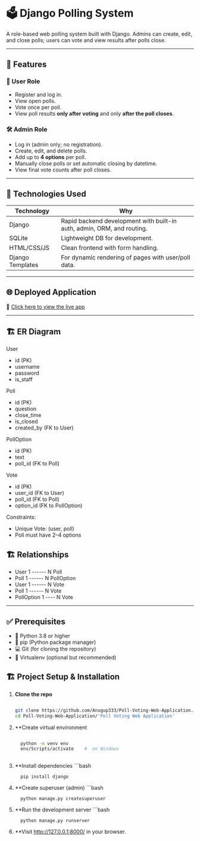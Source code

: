 # 🗳️ Django Polling System

A role-based web polling system built with Django. Admins can create, edit, and close polls; users can vote and view results after polls close.

---

## 🚀 Features

### 👤 User Role
- Register and log in.
- View open polls.
- Vote once per poll.
- View poll results **only after voting** and only **after the poll closes**.

### 🛠️ Admin Role
- Log in (admin only; no registration).
- Create, edit, and delete polls.
- Add up to **4 options** per poll.
- Manually close polls or set automatic closing by datetime.
- View final vote counts after poll closes.
  
---

## 🧰 Technologies Used

| Technology | Why |
|------------|-----|
| Django     | Rapid backend development with built-in auth, admin, ORM, and routing. |
| SQLite     | Lightweight DB for development. |
| HTML/CSS/JS   | Clean frontend with form handling. |
| Django Templates | For dynamic rendering of pages with user/poll data. |

---

## 🌐 Deployed Application

🔗 [Click here to view the live app](https://anugup333.pythonanywhere.com/)

---

## 🏗️ ER Diagram

User
- id (PK)
- username
- password
- is_staff

Poll
- id (PK)
- question
- close_time
- is_closed
- created_by (FK to User)

PollOption
- id (PK)
- text
- poll_id (FK to Poll)

Vote
- id (PK)
- user_id (FK to User)
- poll_id (FK to Poll)
- option_id (FK to PollOption)

Constraints:
- Unique Vote: (user, poll)
- Poll must have 2–4 options


## 🏗️ Relationships

- User     1 ------ N   Poll
- Poll     1 ------ N   PollOption
- User     1 ------ N   Vote
- Poll     1 ------ N   Vote
- PollOption 1 ---- N   Vote



---

## ✅  Prerequisites

- 🐍 Python 3.8 or higher
- 🧪 pip (Python package manager)
- 💻 Git (for cloning the repository)
- 🧱 Virtualenv (optional but recommended)

## 🏗️ Project Setup & Installation

1. **Clone the repo**
   ```bash
   
   git clone https://github.com/Anugup333/Poll-Voting-Web-Application.git
   cd Poll-Voting-Web-Application/'Poll Voting Web Application'

2. **Create virtual environment
    ```bash

      python -m venv env
      env/Scripts/activate    #  on Windows
  
3. **Install dependencies
       ```bash

         pip install django

4. **Create superuser (admin)
       ```bash

         python manage.py createsuperuser

5. **Run the development server
       ```bash

         python manage.py runserver

6. **Visit http://127.0.0.1:8000/ in your browser.











    

